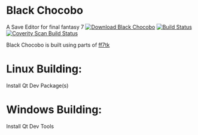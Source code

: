 Black Chocobo 
=====
A Save Editor for final fantasy 7 [![Download Black Chocobo](https://img.shields.io/sourceforge/dm/blackchocobo.svg)](https://sourceforge.net/projects/blackchocobo/files/latest/download) [![Build Status](https://travis-ci.org/sithlord48/blackchocobo.svg)](https://travis-ci.org/sithlord48/blackchocobo) <a href="https://scan.coverity.com/projects/4594">
  <img alt="Coverity Scan Build Status"
       src="https://scan.coverity.com/projects/4594/badge.svg"/>
</a>

Black Chocobo is built using parts of [ff7tk](https://github.com/sithlord48/ff7tk)

Linux Building: 
====
Install Qt Dev Package(s)

Windows Building: 
====
Install Qt Dev Tools 

